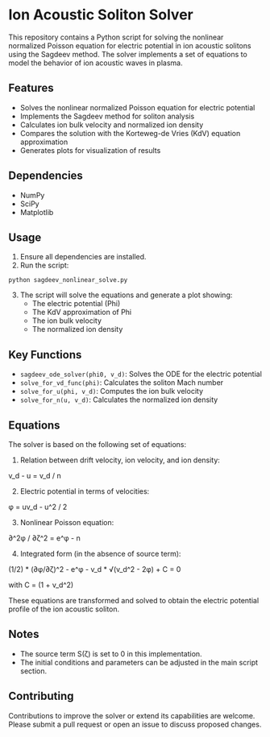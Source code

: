 # Ion Acoustic Soliton Solver

This repository contains a Python script for solving the nonlinear normalized Poisson equation for electric potential in ion acoustic solitons using the Sagdeev method. The solver implements a set of equations to model the behavior of ion acoustic waves in plasma.

## Features

- Solves the nonlinear normalized Poisson equation for electric potential
- Implements the Sagdeev method for soliton analysis
- Calculates ion bulk velocity and normalized ion density
- Compares the solution with the Korteweg-de Vries (KdV) equation approximation
- Generates plots for visualization of results

## Dependencies

- NumPy
- SciPy
- Matplotlib

## Usage

1. Ensure all dependencies are installed.
2. Run the script:

```
python sagdeev_nonlinear_solve.py
```

3. The script will solve the equations and generate a plot showing:
   - The electric potential (Phi)
   - The KdV approximation of Phi
   - The ion bulk velocity
   - The normalized ion density

## Key Functions

- `sagdeev_ode_solver(phi0, v_d)`: Solves the ODE for the electric potential
- `solve_for_vd_func(phi)`: Calculates the soliton Mach number
- `solve_for_u(phi, v_d)`: Computes the ion bulk velocity
- `solve_for_n(u, v_d)`: Calculates the normalized ion density

## Equations

The solver is based on the following set of equations:

1. Relation between drift velocity, ion velocity, and ion density:

v_d - u = v_d / n

2. Electric potential in terms of velocities:

φ = uv_d - u^2 / 2

3. Nonlinear Poisson equation:

∂^2φ / ∂ζ^2 = e^φ - n

4. Integrated form (in the absence of source term):

(1/2) * (∂φ/∂ζ)^2 - e^φ - v_d * √(v_d^2 - 2φ) + C = 0

with C = (1 + v_d^2)

These equations are transformed and solved to obtain the electric potential profile of the ion acoustic soliton.

## Notes

- The source term S(ζ) is set to 0 in this implementation.
- The initial conditions and parameters can be adjusted in the main script section.

## Contributing

Contributions to improve the solver or extend its capabilities are welcome. Please submit a pull request or open an issue to discuss proposed changes.


